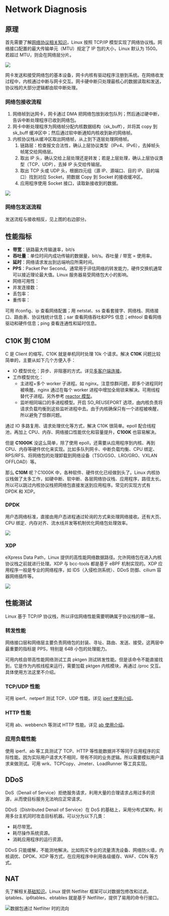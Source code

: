 # Network Diagnosis

## 原理

首先需要了解[网络协议相关知识](../network-protocol/)，Linux 按照 TCP/IP 模型实现了网络协议栈。网络接口配置的最大传输单元（MTU）规定了 IP 包的大小，Linux 默认为 1500。若超过 MTU，则会在网络层分片。

![](../../.gitbook/assets/image%20%28310%29.png)

网卡发送和接受网络包的基本设备，网卡内核有驱动程序注册到系统。在网络收发过程中，内核通过中断与网卡交互。网卡硬中断只处理最核心的数据读取和发送，协议栈的大部分逻辑都由软中断处理。

### 网络包接收流程

1. 网络帧到达网卡，网卡通过 DMA 把网络包放到收包队列；然后通过硬中断，告诉中断处理程序已收到网络包。
2. 网卡中断处理程序为网络帧分配内核数据结构（sk\_buff），并将其 copy 到 sk\_buff 缓冲区中；然后通过软中断通知内核收到新的网络帧。
3. 内核协议栈从缓冲区取出网络帧，从上到下逐层处理网络帧。
   1. 链路层：检查报文合法性，确认上层协议类型（IPv4、IPv6），去掉帧头帧尾交给网络层。
   2. 取出 IP 头，确认交给上层处理还是转发；若是上层处理，确认上层协议类型（TCP、UDP），去掉 IP 头交给传输层。
   3. 取出 TCP 头或 UDP 头，根据四元组（源 IP、源端口、目的 IP、目的端口）找到对应 Socket，把数据 Copy 到 Socket 的接收缓冲区。
   4. 应用程序使用 Socket 接口，读取新接收到的数据。

![](../../.gitbook/assets/image%20%28312%29.png)

### 网络包发送流程

发送流程与接收相反，见上图的右边部分。

## 性能指标

* **带宽**：链路最大传输速率，bit/s
* **吞吐量**：单位时间内成功传输的数据量，bit/s。吞吐量 / 带宽 = 使用率。
* **延时**：网络请求发出到远端响应所需时间。
* **PPS**：Packet Per Second。通常用于评估网络的转发能力，硬件交换机通常可以接近理论最大值。Linux 服务器易受网络包大小的影响。
* 网络可用性：
* 并发连接数：
* 丢包率：
* 重传率：

可用 ifconfig、ip 查看网络配置；用 netstat、ss 查看套接字、网络栈、网络接口、路由表、协议栈统计信息；sar 查看网络吞吐和PPS 信息；ethtool 查看网络驱动和硬件信息；ping 查看连通性和延时信息。

## C10K 到 C10M

C 是 Client 的缩写。C10K 就是单机同时处理 10k 个请求。解决 **C10K** 问题比较简单的，主要从如下几个方便入手：

* IO 模型优化：异步、非阻塞的方式。详见[多客户端连接](../network-protocol/transport-layer.md#duo-ke-hu-duan-lian-jie)。
* 工作模型优化：
  * 主进程+多个 worker 子进程。如 nginx。注意惊群问题，即多个进程同时被唤醒。nginx 通过在每个 worker 进程中增加全局锁来解决。可用线程替代子进程。另外参考 [reactor 模型](../../java/tuning/programming.md#nio)。
  * 监听相同端口的多进程模型。开启 SO\_REUSEPORT 选项，由内核负责将请求负载均衡到这些监听进程中去。由于内核确保只有一个进程被唤醒，所以避免了惊群问题。

通过 IO 多路复用、请求处理优化等方式，解决 C10K 很简单。epoll 配合线程池，再加上 CPU、内存、网络接口性能优化和容量提升，**C100K** 也容易解决。

但是 **C1000K** 没这么简单，除了使用 epoll，还需要从应用程序到内核、再到 CPU、内存等硬件优化来实现。比如多队列网卡、中断负载均衡、CPU 绑定、RPS/RFS、将网络包的处理卸载到网络设备（TSO/GSO、LRO/GRO、VXLAN OFFLOAD）等。

那么 **C10M** 呢？C1000K 中，各种软件、硬件优化已经做到头了。Linux 内核协议栈做了太多工作，如硬中断、软中断、各层网络协议栈、应用程序，路径太长。所以可以跳过内核协议栈把网络包直接发送到应用程序。常见的实现方式有 DPDK 和 XDP。

### DPDK

用户态网络标准，直接由用户态进程通过轮询的方式来处理网络接收。还有大页、CPU 绑定、内存对齐、流水线并发等机制优化网络包处理效率。

![](../../.gitbook/assets/image%20%28311%29.png)

### XDP

eXpress Data Path，Linux 提供的高性能网络数据路径。允许网络包在进入内核协议栈之前就进行处理。XDP 与 bcc-tools 都是基于 eBPF 机制实现的。XDP 应用程序一般是专业的网络程序，如 IDS（入侵检测系统）、DDoS 防御、cilium 容器网络插件等。

![](../../.gitbook/assets/image%20%28309%29.png)

## 性能测试

Linux 基于 TCP/IP 协议栈，所以评估网络性能需要明确属于协议栈的哪一层。

### 转发性能

网络接口层和网络层主要负责网络包的封装、寻址、路由、发送、接受。这两层中最重要的指标是 PPS，特别是 64B 小包的处理能力。

可用内核自带高性能网络测试工具 pktgen 测试转发性能。但是该命令不能直接找到，它是作为内核线程来运行，需要加载 pktgen 内核模块，再通过 /proc 交互。具体使用方法这里不介绍。

### TCP/UDP 性能

可用 iperf、netperf 测试 TCP、UDP 性能。详见 [iperf 使用介绍](diagnostic-tools.md#iperf)。

### HTTP 性能

可用 ab、webbench 等测试 HTTP 性能。详见 [ab 使用介绍](diagnostic-tools.md#ab)。

### 应用负载性能

使用 iperf、ab 等工具测试了 TCP、HTTP 等性能数据并不等同于应用程序的实际性能。因为实际用户请求大不相同，带有不同的业务逻辑。所以需要模拟用户请求来做测试。可用 wrk、TCPCopy、Jmeter、LoadRunner 等工具实现。

## DDoS

DoS（Denail of Service）拒绝服务请求，利用大量的合理请求占用过多的资源，从而使目标服务无法响应正常请求。

DDoS（Distributed Denail of Service）在 DoS 的基础上，采用分布式架构，利用多台主机同时攻击目标机器。可以分为以下几类：

* 耗尽带宽。
* 耗尽操作系统资源。
* 消耗应用程序的运行资源。

DDoS 只能缓解，不能测地解决。比如购买专业的流量清洗设备、网络防火墙，内核调优、DPDK、XDP 等方式，在应用程序中利用各级缓存、WAF、CDN 等方式。

## NAT

先了解相关[基础知识](../network-protocol/network-layer.md#nat-wang-guan)。Linux 提供 Netfilter 框架可以对数据包修改和过滤。iptables、ip6tables、ebtables 就是基于 Netfilter，提供了易用的命令行接口。

![&#x6570;&#x636E;&#x5305;&#x901A;&#x8FC7; Netfilter &#x65F6;&#x7684;&#x6D41;&#x5411;](../../.gitbook/assets/image%20%28316%29.png)




